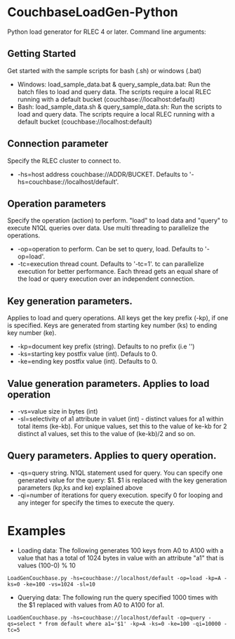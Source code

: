 # CouchbaseLoadGen-Python
Python load generator for RLEC 4 or later. Command line arguments:

## Getting Started
Get started with the sample scripts for bash (.sh) or windows (.bat)
* Windows: load_sample_data.bat & query_sample_data.bat: Run the batch files to load and query data. The scripts require a local RLEC running with a default bucket (couchbase://localhost:default)
* Bash: load_sample_data.sh & query_sample_data.sh: Run the scripts to load and query data. The scripts require a local RLEC running with a default bucket (couchbase://localhost:default)

## Connection parameter
Specify the RLEC cluster to connect to.
* -hs=host address couchbase://ADDR/BUCKET. Defaults to '-hs=couchbase://localhost/default'.

## Operation parameters
Specify the operation (action) to perform. "load" to load data and "query" to execute N1QL queries over data. Use multi threading to parallelize the operations. 
* -op=operation to perform. Can be set to query, load. Defaults to '-op=load'.
* -tc=execution thread count. Defaults to '-tc=1'. tc can parallelize execution for better performance. Each thread gets an equal share of the load or query execution over an independent connection.

## Key generation parameters. 
Applies to load and query operations. All keys get the key prefix (-kp), if one is specified. Keys are generated from starting key number (ks) to ending key number (ke). 
* -kp=document key prefix (string). Defaults to no prefix (i.e '')
* -ks=starting key postfix value (int). Defauls to 0.
* -ke=ending key postfix value (int). Defaults to 0.

## Value generation parameters. Applies to load operation
* -vs=value size in bytes (int)
* -sl=selectivity of a1 attribute in valuet (int) - distinct values for a1 within total items (ke-kb). For unique values, set this to the value of ke-kb for 2 distinct a1 values, set this to the value of (ke-kb)/2 and so on.

## Query parameters. Applies to query operation.
* -qs=query string. N1QL statement used for query. You can specify one generated value for the query: $1. $1 is replaced with the key generation parameters (kp,ks and ke) explained above
* -qi=number of iterations for query execution. specify 0 for looping and any integer for specify the times to execute the query.

# Examples
* Loading data: The following generates 100 keys from A0 to A100 with a value that has a total of 1024 bytes in value with an attribute "a1" that is values (100-0) % 10

```LoadGenCouchbase.py -hs=couchbase://localhost/default -op=load -kp=A -ks=0 -ke=100 -vs=1024 -sl=10```

* Querying data: The following run the query specified 1000 times with the $1 replaced with values from A0 to A100 for a1.

```LoadGenCouchbase.py -hs=couchbase://localhost/default -op=query -qs=select * from default where a1='$1' -kp=A -ks=0 -ke=100 -qi=10000 -tc=5```


